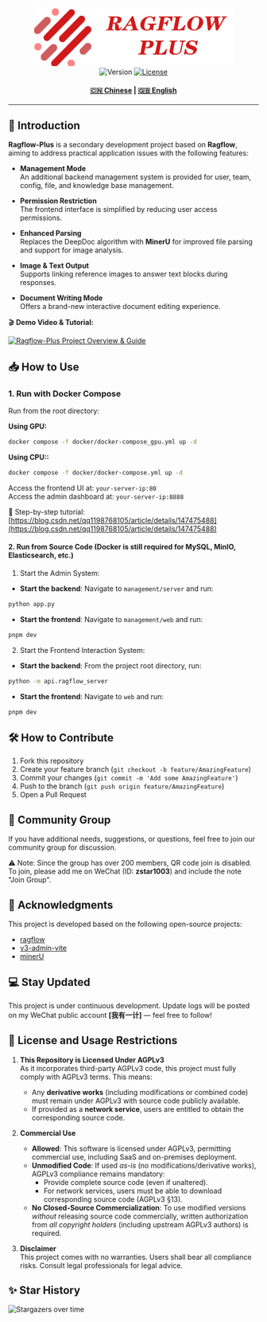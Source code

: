 <div align="center">
  <img src="docs/images/ragflow-plus.png" width="400" alt="Ragflow-Plus">
</div>

<div align="center">
  <img src="https://img.shields.io/badge/version-0.4.0-blue" alt="Version">
  <a href="LICENSE"><img src="https://img.shields.io/badge/license-AGPL3.0-green" alt="License"></a>
  <h4>
    <a href="README.md">🇨🇳 Chinese</a>
    <span> | </span>
    <a href="README_EN.md">🇬🇧 English</a>
  </h4>
</div>

---

## 🌟 Introduction

**Ragflow-Plus** is a secondary development project based on **Ragflow**, aiming to address practical application issues with the following features:

- **Management Mode**  
  An additional backend management system is provided for user, team, config, file, and knowledge base management.

- **Permission Restriction**  
  The frontend interface is simplified by reducing user access permissions.

- **Enhanced Parsing**  
  Replaces the DeepDoc algorithm with **MinerU** for improved file parsing and support for image analysis.

- **Image & Text Output**  
  Supports linking reference images to answer text blocks during responses.

- **Document Writing Mode**  
  Offers a brand-new interactive document editing experience.

🎬 **Demo Video & Tutorial:**

[![Ragflow-Plus Project Overview & Guide](https://i0.hdslb.com/bfs/archive/f7d8da4a112431af523bfb64043fe81da7dad8ee.jpg@672w_378h_1c.avif)](https://www.bilibili.com/video/BV1UJLezaEEE)

## 📥 How to Use

### 1. Run with Docker Compose

Run from the root directory:

**Using GPU:**
```bash
docker compose -f docker/docker-compose_gpu.yml up -d
```

**Using CPU::**

```bash
docker compose -f docker/docker-compose.yml up -d
```
Access the frontend UI at: `your-server-ip:80`  
Access the admin dashboard at: `your-server-ip:8888`  

📘 Step-by-step tutorial: [https://blog.csdn.net/qq1198768105/article/details/147475488](https://blog.csdn.net/qq1198768105/article/details/147475488)

#### 2. Run from Source Code (Docker is still required for MySQL, MinIO, Elasticsearch, etc.)

1. Start the Admin System:

- **Start the backend**: Navigate to `management/server` and run:
```bash
python app.py
```

- **Start the frontend**: Navigate to `management/web` and run:
```bash
pnpm dev
```

2. Start the Frontend Interaction System:
- **Start the backend**: From the project root directory, run:
```bash
python -m api.ragflow_server
```

- **Start the frontend**: Navigate to `web` and run:
```bash
pnpm dev
```

## 🛠️ How to Contribute

1. Fork this repository  
2. Create your feature branch (`git checkout -b feature/AmazingFeature`)  
3. Commit your changes (`git commit -m 'Add some AmazingFeature'`)  
4. Push to the branch (`git push origin feature/AmazingFeature`)  
5. Open a Pull Request  

## 📄 Community Group

If you have additional needs, suggestions, or questions, feel free to join our community group for discussion.

⚠️ Note: Since the group has over 200 members, QR code join is disabled. To join, please add me on WeChat (ID: **zstar1003**) and include the note "Join Group".

## 🚀 Acknowledgments

This project is developed based on the following open-source projects:

- [ragflow](https://github.com/infiniflow/ragflow)  
- [v3-admin-vite](https://github.com/un-pany/v3-admin-vite)  
- [minerU](https://github.com/opendatalab/MinerU)

## 💻 Stay Updated

This project is under continuous development. Update logs will be posted on my WeChat public account **[我有一计]** — feel free to follow!

## 📜 License and Usage Restrictions

1. **This Repository is Licensed Under AGPLv3**  
   As it incorporates third-party AGPLv3 code, this project must fully comply with AGPLv3 terms. This means:
   - Any **derivative works** (including modifications or combined code) must remain under AGPLv3 with source code publicly available.  
   - If provided as a **network service**, users are entitled to obtain the corresponding source code.

2. **Commercial Use**  
   - **Allowed**: This software is licensed under AGPLv3, permitting commercial use, including SaaS and on-premises deployment.  
   - **Unmodified Code**: If used *as-is* (no modifications/derivative works), AGPLv3 compliance remains mandatory:  
     - Provide complete source code (even if unaltered).  
     - For network services, users must be able to download corresponding source code (AGPLv3 §13).  
   - **No Closed-Source Commercialization**: To use modified versions *without* releasing source code commercially, written authorization from *all copyright holders* (including upstream AGPLv3 authors) is required.  

3. **Disclaimer**  
   This project comes with no warranties. Users shall bear all compliance risks. Consult legal professionals for legal advice.

## ✨ Star History

![Stargazers over time](https://starchart.cc/zstar1003/ragflow-plus.svg)